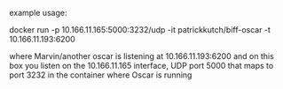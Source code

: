 example usage:

docker run -p 10.166.11.165:5000:3232/udp -it patrickkutch/biff-oscar -t 10.166.11.193:6200

where Marvin/another oscar is listening at 10.166.11.193:6200 and on this box you listen on the 10.166.11.165 interface, UDP port 5000 that maps to port 3232 in the container where Oscar is running
